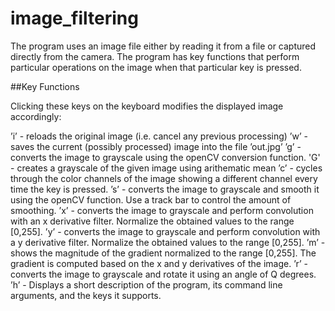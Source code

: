 # image_filtering

The program uses an image file either by reading it from a file or captured directly from the camera. 
The program has key functions that perform particular operations on the image when that particular key is pressed. 

##Key Functions

Clicking these keys on the keyboard modifies the displayed image accordingly:

’i’ - reloads the original image (i.e. cancel any previous processing)
’w’ - saves the current (possibly processed) image into the file ’out.jpg’
’g’ - converts the image to grayscale using the openCV conversion function.
'G' - creates a grayscale of the given image using arithematic mean
’c’ - cycles through the color channels of the image showing a different channel every time the key is pressed.
’s’ - converts the image to grayscale and smooth it using the openCV function. Use a track bar to control the amount of smoothing.
’x’ - converts the image to grayscale and perform convolution with an x derivative filter. Normalize the obtained values to the range [0,255].
’y’ - converts the image to grayscale and perform convolution with a y derivative filter. Normalize the obtained values to the range [0,255].
’m’ - shows the magnitude of the gradient normalized to the range [0,255]. The gradient is computed based on the x and y derivatives of the image.
’r’ - converts the image to grayscale and rotate it using an angle of Q degrees.
’h’ - Displays a short description of the program, its command line arguments, and the keys it supports.
